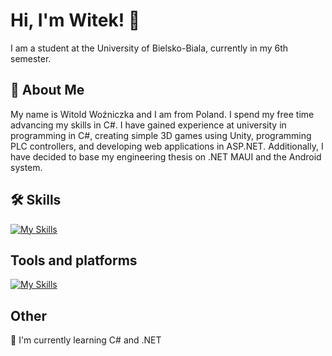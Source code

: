 
# Hi, I'm Witek! 👋
I am a student at the University of Bielsko-Biala, currently in my 6th semester.

## 🚀 About Me

My name is Witold Woźniczka and I am from Poland. I spend my free time advancing my skills in C#. I have gained experience at university in programming in C#, creating simple 3D games using Unity, programming PLC controllers, and developing web applications in ASP.NET. Additionally, I have decided to base my engineering thesis on .NET MAUI and the Android system.



## 🛠 Skills
[![My Skills](https://skillicons.dev/icons?i=cs,dotnet,mysql,unity)](https://skillicons.dev)
##  Tools and platforms
[![My Skills](https://skillicons.dev/icons?i=windows,visualstudio,git)](https://skillicons.dev)


## Other
🧠 I'm currently learning C# and .NET



